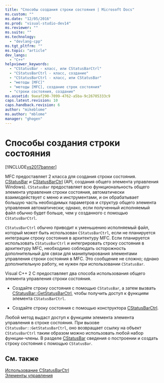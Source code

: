 ```yaml
---
title: "Способы создания строки состояния | Microsoft Docs"
ms.custom: ""
ms.date: "12/05/2016"
ms.prod: "visual-studio-dev14"
ms.reviewer: ""
ms.suite: ""
ms.technology: 
  - "devlang-cpp"
ms.tgt_pltfrm: ""
ms.topic: "article"
dev_langs: 
  - "C++"
helpviewer_keywords: 
  - "CStatusBar - класс, или CStatusBarCtrl"
  - "CStatusBarCtrl - класс, создание"
  - "CStatusBarCtrl - класс, или CStatusBar"
  - "методы [MFC]"
  - "методы [MFC], создание строк состояния"
  - "строки состояния, создание"
ms.assetid: 9aeaf290-7099-4762-a5ba-9c26705333c9
caps.latest.revision: 10
caps.handback.revision: 6
author: "mikeblome"
ms.author: "mblome"
manager: "ghogen"
---
```

# Способы создания строки состояния
[!INCLUDE[vs2017banner](../assembler/inline/includes/vs2017banner.md)]

MFC предоставляет 2 класса для создания строки состояния. [CStatusBar](../mfc/reference/cstatusbar-class.md) и [CStatusBarCtrl](../mfc/reference/cstatusbarctrl-class.md) \(API, создания общего элемента управления Windows\).  `CStatusBar` предоставляет всю функциональность общего элемента управления строки состояния, автоматически взаимодействует с меню и инструментами, и он обрабатывает большую часть необходимых параметров и структур общего элемента управления автоматически; однако, если полученный исполняемый файл обычно будет больше, чем у созданного с помощью `CStatusBarCtrl`.  
  
 `CStatusBarCtrl` обычно приводит к уменьшению исполняемый файл, который может быть использован `CStatusBarCtrl`, если не планируется интеграции строку состояния в архитектуру MFC.  Если планируется использовать `CStatusBarCtrl` и интегрировать строку состояния в архитектуру MFC, необходимо соблюдать осторожность дополнительный для связи для манипулирования элементами управления строки состояния в MFC.  Это сообщение не сложно; однако дополнительную работу, не нужен при использовании `CStatusBar`.  
  
 Visual C\+\+ 2 C предоставляет два способа использования общего элемента управления строки состояния.  
  
-   Создайте строку состояния с помощью `CStatusBar`, а затем вызвать [CStatusBar::GetStatusBarCtrl](../Topic/CStatusBar::GetStatusBarCtrl.md), чтобы получить доступ к функциям элемента `CStatusBarCtrl`.  
  
-   Создайте строку состояния с помощью конструктора [CStatusBarCtrl](../mfc/reference/cstatusbarctrl-class.md).  
  
 Любой метод выдаст доступ к функциям элемента элемента управления в строке состояния.  При вызове `CStatusBar::GetStatusBarCtrl`, оно возвращает ссылку на объект `CStatusBarCtrl` таким образом можно использовать любой набор функции\-члены.  В разделе [CStatusBar](../mfc/reference/cstatusbar-class.md) сведения о построении и создать строку состояния с помощью `CStatusBar`.  
  
## См. также  
 [Использование CStatusBarCtrl](../mfc/using-cstatusbarctrl.md)   
 [Элементы управления](../mfc/controls-mfc.md)